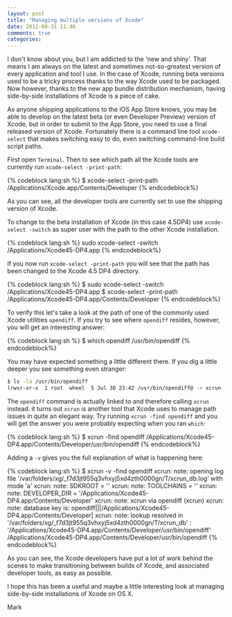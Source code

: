 ```yaml
---
layout: post
title: "Managing multiple versions of Xcode"
date: 2012-08-31 11:48
comments: true
categories: 
---
```


I don't know about you, but I am addicted to the 'new and shiny'. That means I am always on the latest and sometimes not-so-greatest version of every application and tool I use.  In the case of Xcode, running beta versions used to be a tricky process thanks to the way Xcode used to be packaged.  Now however, thanks to the new app bundle distribution mechanism, having side-by-side installations of Xcode is a piece of cake.  

As anyone shipping applications to the iOS App Store knows, you may be able to develop on the latest beta (or even Developer Preview) version of Xcode, but in order to submit to the App Store, you need to use a final released version of Xcode.  Fortunately there is a command line tool `xcode-select` that makes switching easy to do, even switching command-line build script paths.

First open `Terminal`. Then to see which path all the Xcode tools are currently run `xcode-select -print-path`:

{% codeblock lang:sh %}
$ xcode-select -print-path
/Applications/Xcode.app/Contents/Developer
{% endcodeblock%}

As you can see, all the developer tools are currently set to use the shipping version of Xcode.  

To change to the beta installation of Xcode (in this case 4.5DP4) use `xcode-select -switch` as super user with the path to the other Xcode installation.

{% codeblock lang:sh %}
sudo xcode-select -switch /Applications/Xcode45-DP4.app
{% endcodeblock%}

If you now run `xcode-select -print-path` you will see that the path has been changed to the Xcode 4.5 DP4 directory.

{% codeblock lang:sh %}
$ sudo xcode-select -switch /Applications/Xcode45-DP4.app
$ xcode-select -print-path
/Applications/Xcode45-DP4.app/Contents/Developer
{% endcodeblock%}


To verify this let's take a look at the path of one of the commonly used Xcode utilities `opendiff`.  If you try to see where `opendiff` resides, however, you will get an interesting answer:

{% codeblock lang:sh %}
$ which opendiff
/usr/bin/opendiff
{% endcodeblock%}

You may have expected something a little different there. If you dig a little deeper you see something even stranger:

``` sh
$ ls -la /usr/bin/opendiff
lrwxr-xr-x  1 root  wheel  5 Jul 30 23:42 /usr/bin/opendiff@ -> xcrun
```

The `opendiff` command is actually linked to and therefore calling `xcrun` instead. it turns out `xcrun` is another tool that Xcode uses to manage path issues in quite an elegant way. 
Try running `xcrun -find opendiff` and you will get the answer you were probably expecting when you ran `which`:

{% codeblock lang:sh %}
$ xcrun -find opendiff
/Applications/Xcode45-DP4.app/Contents/Developer/usr/bin/opendiff
{% endcodeblock%}

Adding a `-v` gives you the full explanation of what is happening here:

{% codeblock lang:sh %}
$ xcrun -v -find opendiff
xcrun: note: opening log file '/var/folders/xg/_f7d3jt955q3vhxyj5xd4zth0000gn/T/xcrun_db.log' with mode 'a'
xcrun: note: SDKROOT = ''
xcrun: note: TOOLCHAINS = ''
xcrun: note: DEVELOPER_DIR = '/Applications/Xcode45-DP4.app/Contents/Developer'
xcrun: note: xcrun via opendiff (xcrun)
xcrun: note: database key is: opendiff|||/Applications/Xcode45-DP4.app/Contents/Developer|
xcrun: note: lookup resolved in '/var/folders/xg/_f7d3jt955q3vhxyj5xd4zth0000gn/T/xcrun_db' : '/Applications/Xcode45-DP4.app/Contents/Developer/usr/bin/opendiff'
/Applications/Xcode45-DP4.app/Contents/Developer/usr/bin/opendiff
{% endcodeblock%}

As you can see, the Xcode developers have put a lot of work behind the scenes to make transitioning between builds of Xcode, and associated developer tools, as easy as possible.

I hope this has been a useful and maybe a little interesting look at managing side-by-side installations of Xcode on OS X.


Mark



